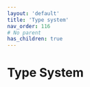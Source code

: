 ```yaml
---
layout: 'default'
title: 'Type system'
nav_order: 116
# No parent
has_children: true
---
```


# Type System
